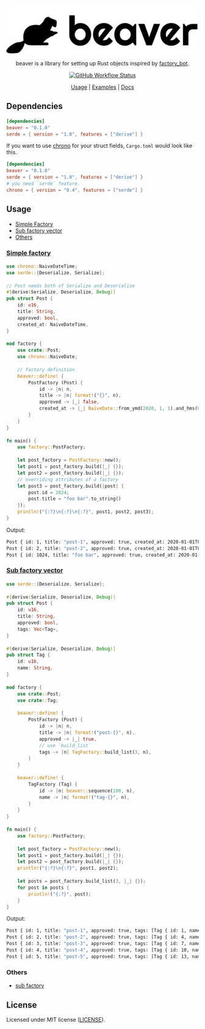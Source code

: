 <div align="center">

 ![logo](./resources/logo.png)

 beaver is a library for setting up Rust objects inspired by [factory_bot](https://github.com/thoughtbot/factory_bot).

 [![GitHub Workflow Status](https://img.shields.io/github/workflow/status/TaKO8Ki/beaver/CI/master)](https://github.com/TaKO8Ki/beaver/actions)

 [Usage](#Usage) | [Examples](./examples) | [Docs](https://docs.rs/beaver)

</div>

## Dependencies

```toml
[dependencies]
beaver = "0.1.0"
serde = { version = "1.0", features = ["derive"] }
```

If you want to use [chrono](https://docs.rs/chrono/) for your struct fields, `Cargo.toml` would look like this. 

```toml
[dependencies]
beaver = "0.1.0"
serde = { version = "1.0", features = ["derive"] }
# you need `serde` feature.
chrono = { version = "0.4", features = ["serde"] }
```

## Usage

- [Simple Factory](#simple-factory)
- [Sub factory vector](#sub-factory-vector)
- [Others](#others)

### [Simple factory](examples/simple.rs)

```rust
use chrono::NaiveDateTime;
use serde::{Deserialize, Serialize};

// Post needs both of Serialize and Deserialize
#[derive(Serialize, Deserialize, Debug)]
pub struct Post {
    id: u16,
    title: String,
    approved: bool,
    created_at: NaiveDateTime,
}

mod factory {
    use crate::Post;
    use chrono::NaiveDate;

    // factory definition
    beaver::define! {
        PostFactory (Post) {
            id -> |n| n,
            title -> |n| format!("{}", n),
            approved -> |_| false,
            created_at -> |_| NaiveDate::from_ymd(2020, 1, 1).and_hms(0, 0, 0),
        }
    }
}

fn main() {
    use factory::PostFactory;

    let post_factory = PostFactory::new();
    let post1 = post_factory.build(|_| {});
    let post2 = post_factory.build(|_| {});
    // overriding attributes of a factory
    let post3 = post_factory.build(|post| {
        post.id = 1024;
        post.title = "foo bar".to_string()
    });
    println!("{:?}\n{:?}\n{:?}", post1, post2, post3);
}
```

Output:

```sh
Post { id: 1, title: "post-1", approved: true, created_at: 2020-01-01T00:00:00 }
Post { id: 2, title: "post-2", approved: true, created_at: 2020-01-01T00:00:00 }
Post { id: 1024, title: "foo bar", approved: true, created_at: 2020-01-01T00:00:00 }
```

### [Sub factory vector](examples/sub_factory_vector.rs)

```rust
use serde::{Deserialize, Serialize};

#[derive(Serialize, Deserialize, Debug)]
pub struct Post {
    id: u16,
    title: String,
    approved: bool,
    tags: Vec<Tag>,
}

#[derive(Serialize, Deserialize, Debug)]
pub struct Tag {
    id: u16,
    name: String,
}

mod factory {
    use crate::Post;
    use crate::Tag;

    beaver::define! {
        PostFactory (Post) {
            id -> |n| n,
            title -> |n| format!("post-{}", n),
            approved -> |_| true,
            // use `build_list`
            tags -> |n| TagFactory::build_list(3, n),
        }
    }

    beaver::define! {
        TagFactory (Tag) {
            id -> |n| beaver::sequence(100, n),
            name -> |n| format!("tag-{}", n),
        }
    }
}

fn main() {
    use factory::PostFactory;

    let post_factory = PostFactory::new();
    let post1 = post_factory.build(|_| {});
    let post2 = post_factory.build(|_| {});
    println!("{:?}\n{:?}", post1, post2);

    let posts = post_factory.build_list(3, |_| {});
    for post in posts {
        println!("{:?}", post);
    }
}
```

Output:

```sh
Post { id: 1, title: "post-1", approved: true, tags: [Tag { id: 1, name: "tag-1" }, Tag { id: 2, name: "tag-2" }, Tag { id: 3, name: "tag-3" }] }
Post { id: 2, title: "post-2", approved: true, tags: [Tag { id: 4, name: "tag-4" }, Tag { id: 5, name: "tag-5" }, Tag { id: 6, name: "tag-6" }] }
Post { id: 3, title: "post-3", approved: true, tags: [Tag { id: 7, name: "tag-7" }, Tag { id: 8, name: "tag-8" }, Tag { id: 9, name: "tag-9" }] }
Post { id: 4, title: "post-4", approved: true, tags: [Tag { id: 10, name: "tag-10" }, Tag { id: 11, name: "tag-11" }, Tag { id: 12, name: "tag-12" }] }
Post { id: 5, title: "post-5", approved: true, tags: [Tag { id: 13, name: "tag-13" }, Tag { id: 14, name: "tag-14" }, Tag { id: 15, name: "tag-15" }] }
```

### Others

- [sub factory](examples/sub_factory.rs)

## License

Licensed under MIT license ([LICENSE](LICENSE)).
